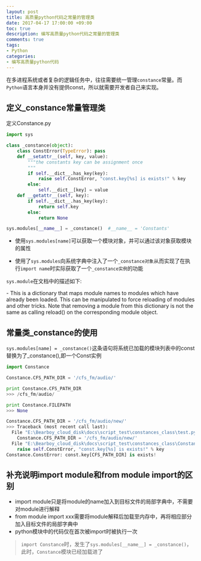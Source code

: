 ```yaml
---
layout: post
title: 高质量python代码之常量的管理类
date: 2017-04-17 17:00:00 +09:00
toc: true
description: 编写高质量python代码之常量的管理类
comments: true
tags:
- Python
categories:
- 编写高质量python代码
---
```


在多进程系统或者复杂的逻辑任务中，往往需要统一管理`constance`常量。而`Python`语言本身并没有提供const，所以就需要开发者自己来实现。

<!--more-->

## 定义_constance常量管理类

定义Constance.py

``` python
import sys

class _constance(object):
    class ConstError(TypeError): pass
    def __setattr__(self, key, value):
        """the constants key can be assignment once
        """
        if self.__dict__.has_key(key):
            raise self.ConstError, "const.key[%s] is exists!" % key
        else:
            self.__dict__[key] = value
    def __getattr__(self, key):
        if self.__dict__.has_key(key):
            return self.key
        else:
            return None

sys.modules[__name__] = _constance()  #__name__ = 'Constants'
```

 - 使用`sys.modules[name]`可以获取一个模块对象，并可以通过该对象获取模块的属性

 - 使用了`sys.modules`向系统字典中注入了一个`_constance对象`从而实现了在执行`import name`时实际获取了一个`_constance实例`的功能


`sys.module`在文档中的描述如下:
<p></p>
 - This is a dictionary that maps module names to modules which have already been loaded. This can be manipulated to force reloading of modules and other tricks. Note that removing a module from this dictionary is not the same as calling reload() on the corresponding module object.




## 常量类_constance的使用

`sys.modules[name] = _constance()`这条语句将系统已加载的模块列表中的const替换为了_constance(),即一个Const实例

``` python
import Constance

Constance.CFS_PATH_DIR = '/cfs_fm/audio/'

print Constance.CFS_PATH_DIR
>>> /cfs_fm/audio/

print Constance.FILEPATH
>>> None

Constance.CFS_PATH_DIR = '/cfs_fm/audio/new/'
>>> Traceback (most recent call last):
  File "E:\Bearboy_cloud_disk\docs\script_test\constances_class\test.py", line 9, in <module>
    Constance.CFS_PATH_DIR = '/cfs_fm/audio/new/'
  File "E:\Bearboy_cloud_disk\docs\script_test\constances_class\Constance.py", line 12, in __setattr__
    raise self.ConstError, "const.key[%s] is exists!" % key
Constance.ConstError: const.key[CFS_PATH_DIR] is exists!
```

## 补充说明import module和from module import的区别
  - import module只是将module的name加入到目标文件的局部字典中，不需要对module进行解释
  - from module import xxx需要将module解释后加载至内存中，再将相应部分加入目标文件的局部字典中
  - python模块中的代码仅在首次被import时被执行一次



> `import Constance`时，发生了`sys.modules[__name__] = _constance()`，此时，`Constance`模块已经加载进了